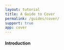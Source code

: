 ```yaml
---
layout: tutorial
title: A Guide to Cover
permalink: /guides/cover/
support: true
app: cover
---
```


#### Introduction